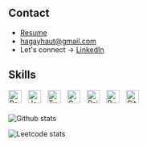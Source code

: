 ## Contact

- [Resume](https://docs.google.com/document/d/1e3WMbcsDELr6TnHYi2qc3wY9n3doJao6n2s2vHKF0l0/edit)
- [hagayhaut@gmail.com](hagayhaut@gmail.com)
- Let's connect -> [LinkedIn](https://www.linkedin.com/in/hagay-haut/)

## Skills


<img align="left" alt="React" width="26px" src="https://cdn.jsdelivr.net/gh/devicons/devicon/icons/react/react-original.svg" style="padding-right:10px;" />
<img align="left" alt="JavaScript" width="26px" src="https://cdn.jsdelivr.net/gh/devicons/devicon/icons/javascript/javascript-original.svg" style="padding-right:10px;" />
<img align="left" alt="TypeScript" width="26px" src="https://cdn.jsdelivr.net/gh/devicons/devicon/icons/typescript/typescript-original.svg" style="padding-right:10px;" />
<img align="left" alt="C Sharp" width="26px" src="https://cdn.jsdelivr.net/gh/devicons/devicon/icons/csharp/csharp-original.svg" style="padding-right:10px;" />
<img align="left" alt="Rails" width="26px" src="https://pbs.twimg.com/media/CZGHPChUAAA3jqE?format=png&name=large" style="padding-right:10px;" />
<img align="left" alt="Ruby" width="26px" src="https://cdn.jsdelivr.net/gh/devicons/devicon/icons/ruby/ruby-original.svg" style="padding-right:10px;" />
<img align="left" alt="Git" width="26px" src="https://cdn.jsdelivr.net/gh/devicons/devicon/icons/git/git-original.svg" style="padding-right:10px;" />


<br></br>


![Github stats](https://github-readme-stats.vercel.app/api?username=HagayHaut&theme=highcontrast&show_icons=true&count_private=true)


![Leetcode stats](https://leetcard.jacoblin.cool/hagayhaut?theme=dark)

